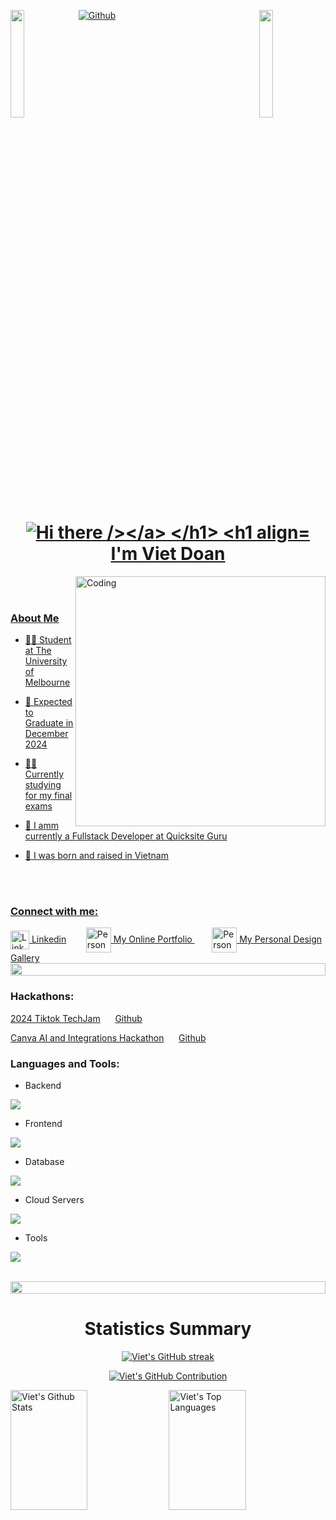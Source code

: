[![Github](https://img.shields.io/github/followers/viet-doan?label=Follow&style=social)](https://github.com/viet-doan)
<img align="left" src="https://user-images.githubusercontent.com/65187002/144930161-2f783401-8d27-4fdf-a2f7-cc0ba32f1f1f.gif" width="21%" style="display:inline;"><img align="right" src="https://user-images.githubusercontent.com/65187002/144930161-2f783401-8d27-4fdf-a2f7-cc0ba32f1f1f.gif" width="21%" style="display:inline;">

<h1 align="center">
  <a href="https://git.io/typing-svg"><img src="https://readme-typing-svg.herokuapp.com?font=Righteous&pause=500&color=B24392&size=35&center=true&vCenter=true&random=false&width=435&lines=Hi+there+!+%F0%9F%91%8B" alt="Hi there /></a>
</h1>
<h1 align="center"><br>I'm Viet Doan</h1>
<!-- <h6 align="center">🌱 I’m currently studying Bachelor of Science (Major in Computing and Software System) at The University of Melbourne.</h6> -->


<img align="right" alt="Coding" width="400" src="https://user-images.githubusercontent.com/74038190/229223263-cf2e4b07-2615-4f87-9c38-e37600f8381a.gif">
<br><br>

<h3 align="left">About Me</h3>

- 👨‍🎓 Student at The University of Melbourne

- 🌱 Expected to Graduate in December 2024

- 👨‍💻 Currently studying for my final exams
  
- 💼 I amm currently a Fullstack Developer at  Quicksite Guru

- 👶 I was born and raised in Vietnam


<br><br>
<h3 align="left">Connect with me:</h3>

<a href="https://linkedin.com/in/viet-doan-vqd/" target="_blank">
  <img align="center" src="https://raw.githubusercontent.com/rahuldkjain/github-profile-readme-generator/master/src/images/icons/Social/linked-in-alt.svg" alt="Linkedin" height="30" width="30" />
  <a href="https://linkedin.com/in/viet-doan-vqd/" target="_blank"> Linkedin</a>
</a>
&nbsp;&nbsp;&nbsp;&nbsp;&nbsp;&nbsp;
<a href="https://viet-doan.com/" target="_blank">
  <img align="center" src="https://github.com/viet-doan/viet-doan/assets/136438459/ba7eb99b-0d94-4514-9912-5232ad3f96d2" alt="Personal Portfolio" width="40" height="40" />
  My Online Portfolio
</a>
&nbsp;&nbsp;&nbsp;&nbsp;&nbsp;&nbsp;
<a href="https://koicorner.art/" target="_blank">
  <img align="center" src="https://github.com/viet-doan/viet-doan/assets/136438459/c8e775a4-a404-42d2-9b63-13645e979074" alt="Personal Gallery" width="40" height="40" />
  My Personal Design Gallery
</a>

<img src="https://i.imgur.com/dBaSKWF.gif" height="20" width="100%">

<!-- <img align="right" width="400" src="https://github-readme-stats.vercel.app/api/top-langs/?username=viet-doan&theme=dracula&count-private=true" alt="Top Langs"> -->
<!-- ![Top Langs](https://github-readme-stats.vercel.app/api/top-langs/?username=viet-doan&theme=dracula&count-private=true) -->

<h3 align="left" >Hackathons:</h3>

[2024 Tiktok TechJam](https://devpost.com/software/livedesign-pro/) &nbsp;&nbsp;&nbsp;&nbsp; [Github](https://github.com/Joan-gao/eventpage-design-platform)

[Canva AI and Integrations Hackathon](https://devpost.com/software/magicbook-ai) &nbsp;&nbsp;&nbsp;&nbsp; [Github](https://github.com/Joan-gao/canva-magicbook-ai)


<h3 align="left" >Languages and Tools:</h3>

- Backend
<p align="left">
  <a href="https://skillicons.dev">
    <img src="https://skillicons.dev/icons?i=py,c,java,nodejs,express" />
  </a>
</p>

- Frontend
<p align="left">
  <a href="https://skillicons.dev">
    <img src="https://skillicons.dev/icons?i=html,css,js,react,vite,ts,tailwind,materialui" />
  </a>
</p>

- Database
<p align="left">
  <a href="https://skillicons.dev">
    <img src="https://skillicons.dev/icons?i=mysql,mongo" />
  </a>
</p>

- Cloud Servers
<p align="left">
  <a href="https://skillicons.dev">
    <img src="https://skillicons.dev/icons?i=firebase,heroku" />
  </a>
</p>

- Tools
<p align="left">
  <a href="https://skillicons.dev">
    <img src="https://skillicons.dev/icons?i=ai,matlab,idea,vscode,powershell,bash,git,github,githubactions,figma" />
  </a>
</p>

<br/>

<img src="https://i.imgur.com/dBaSKWF.gif" height="20" width="100%">


<!--### Stats
[![Viet's GitHub stats](https://github-readme-stats-viet-doans-projects-a90ed107.vercel.app/api?username=viet-doan&theme=dracula&hide=stars,prs,issues&show_icons=true&count-private=true)](https://github.com/viet-doan/github-readme-stats) -->

<!-- ### Summary
![](https://github-profile-summary-cards.vercel.app/api/cards/profile-details?username=viet-doan&theme=dracula&count-private=true)
![](https://github-profile-summary-cards.vercel.app/api/cards/repos-per-language?username=viet-doan&theme=dracula)
![](https://github-profile-summary-cards.vercel.app/api/cards/stats?username=viet-doan&theme=dracula)
![](https://github-profile-summary-cards.vercel.app/api/cards/productive-time?username=viet-doan&theme=dracula)
![](https://github-profile-summary-cards.vercel.app/api/cards/most-commit-language?username=viet-doan&theme=dracula)  -->
<h1 align="center">Statistics Summary</h1>
<p align="center">
  <a href="https://github.com/viet-doan">
    <img src="https://github-readme-streak-stats.herokuapp.com/?user=viet-doan&theme=dracula" alt="Viet's GitHub streak"/>
  </a>
</p>

<p align="center">
  <a href="https://github.com/viet-doan">
    <img src="https://github-profile-summary-cards.vercel.app/api/cards/profile-details?username=viet-doan&theme=dracula" alt="Viet's GitHub Contribution"/>
  </a>
</p>

<a> 
    <a href="https://github.com/viet-doan"><img alt="Viet's Github Stats" src="https://denvercoder1-github-readme-stats.vercel.app/api?username=viet-doan&show_icons=true&count_private=true&theme=dracula" height="192px" width="49.5%"/></a>
  <a href="https://github.com/viet-doan"><img alt="Viet's Top Languages" src="https://denvercoder1-github-readme-stats.vercel.app/api/top-langs/?username=viet-doan&langs_count=8&layout=compact&theme=dracula" height="192px" width="49.5%"/></a>
  <br/>
</a>
